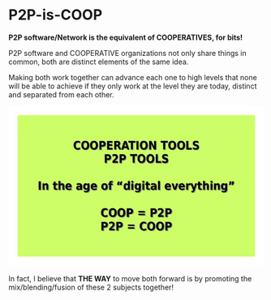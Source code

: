 # P2P-is-COOP
**P2P software/Network is the equivalent of COOPERATIVES, for bits!**  
  
P2P software and COOPERATIVE organizations not only share things in common, both are distinct elements of the same idea.  
  
Making both work together can advance each one to high levels that none will be able to achieve if they only work at the level they are today, distinct and separated from each other.  
  
![](doc/Slide-001.jpg)  
  
In fact, I believe that **THE WAY** to move both forward is by promoting the mix/blending/fusion of these 2 subjects together!  
  
